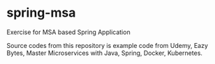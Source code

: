 # spring-msa
Exercise for MSA based Spring Application

Source codes from this repository is example code from Udemy, Eazy Bytes, Master Microservices with Java, Spring, Docker, Kubernetes.
